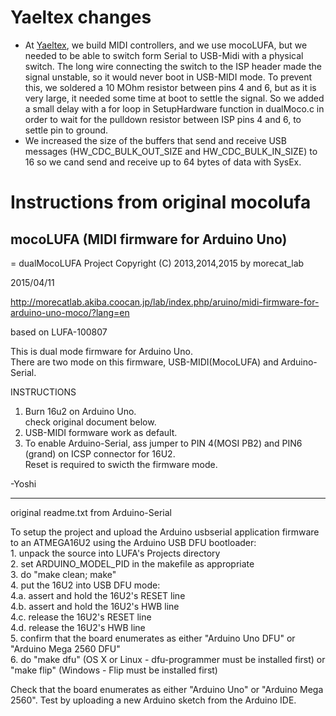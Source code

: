 
# Yaeltex changes

* At [Yaeltex](https://www.yaeltex.com), we build MIDI controllers, and we use mocoLUFA, but we needed to be able to switch form Serial to USB-Midi with a physical switch. The long wire connecting the switch to the ISP header made the signal unstable, so it would never boot in USB-MIDI mode. To prevent this, we soldered a 10 MOhm resistor between pins 4 and 6, but as it is very large, it needed some time at boot to settle the signal. So we added a small delay with a for loop in SetupHardware function in dualMoco.c in order to wait for the pulldown resistor between ISP pins 4 and 6, to settle pin to ground. 
* We increased the size of the buffers that send and receive USB messages (HW_CDC_BULK_OUT_SIZE and HW_CDC_BULK_IN_SIZE) to 16 so we cand send and receive up to 64 bytes of data with SysEx.
  
# Instructions from original mocolufa

## mocoLUFA (MIDI firmware for Arduino Uno)
=
dualMocoLUFA Project
Copyright (C) 2013,2014,2015 by morecat_lab

2015/04/11
   
http://morecatlab.akiba.coocan.jp/lab/index.php/aruino/midi-firmware-for-arduino-uno-moco/?lang=en
  
based on LUFA-100807  

This is dual mode firmware for Arduino Uno.  
There are two mode on this firmware, USB-MIDI(MocoLUFA) and Arduino-Serial.  

INSTRUCTIONS  
1. Burn 16u2 on Arduino Uno.  
   check original document below.  
2. USB-MIDI formware work as default.  
3. To enable Arduino-Serial, ass jumper to PIN 4(MOSI PB2) and PIN6 (grand) on ICSP connector for 16U2.  
   Reset is required to swicth the firmware mode.  
  
-Yoshi  
  
-------------------------------------
original readme.txt from Arduino-Serial  
  
To setup the project and upload the Arduino usbserial application firmware to an ATMEGA16U2 using the Arduino USB DFU bootloader:  
	1. unpack the source into LUFA's Projects directory  
	2. set ARDUINO_MODEL_PID in the makefile as appropriate  
	3. do "make clean; make"  
	4. put the 16U2 into USB DFU mode:  
	4.a. assert and hold the 16U2's RESET line  
	4.b. assert and hold the 16U2's HWB line  
	4.c. release the 16U2's RESET line  
	4.d. release the 16U2's HWB line  
	5. confirm that the board enumerates as either "Arduino Uno DFU" or "Arduino Mega 2560 DFU"  
	6. do "make dfu" (OS X or Linux - dfu-programmer must be installed first) or "make flip" (Windows - Flip must be installed first)  

Check that the board enumerates as either "Arduino Uno" or "Arduino Mega 2560".  Test by uploading a new Arduino sketch from the Arduino IDE.
